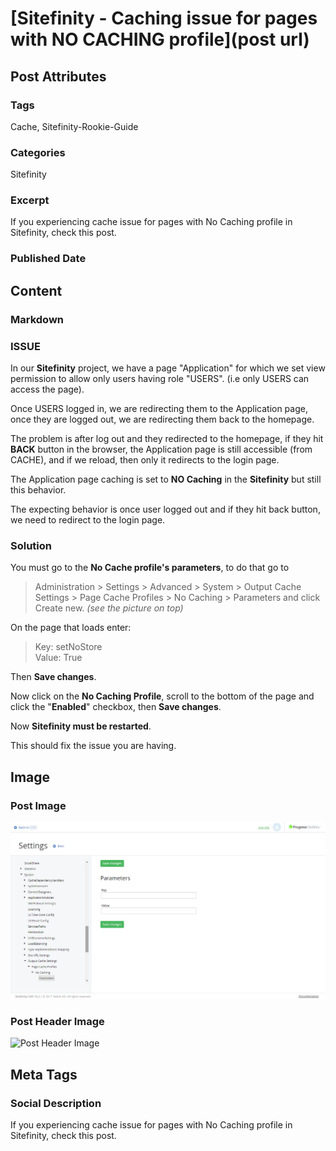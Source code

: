 # [Sitefinity - Caching issue for pages with NO CACHING profile](post url)
## Post Attributes
### Tags
Cache, Sitefinity-Rookie-Guide
### Categories
Sitefinity
### Excerpt
If you experiencing cache issue for pages with No Caching profile in Sitefinity, check this post.
### Published Date

## Content
### Markdown
### ISSUE

In our **Sitefinity** project, we have a page "Application" for which we set view permission to allow only users having role "USERS". (i.e only USERS can access the page).

Once USERS logged in, we are redirecting them to the Application page, once they are logged out, we are redirecting them back to the homepage. 

The problem is after log out and they redirected to the homepage, if they hit **BACK** button in the browser, the Application page is still accessible (from CACHE), and if we reload, then only it redirects to the login page.

The Application page caching is set to **NO Caching** in the **Sitefinity** but still this behavior.

The expecting behavior is once user logged out and if they hit back button, we need to redirect to the login page.

### Solution 

You must go to the **No Cache profile's parameters**, to do that go to 
> Administration > Settings > Advanced > System > Output Cache Settings > Page Cache Profiles > No Caching > Parameters and click Create new.
*(see the picture on top)*

On the page that loads enter:
> Key: setNoStore  
> Value: True

Then **Save changes**.

Now click on the **No Caching Profile**, scroll to the bottom of the page and click the "**Enabled**" checkbox, then **Save changes**.

Now **Sitefinity must be restarted**.

This should fix the issue you are having.
## Image
### Post Image
![Post Image](no-caching-settings.png) 
### Post Header Image
![Post Header Image]()

## Meta Tags
### Social Description
If you experiencing cache issue for pages with No Caching profile in Sitefinity, check this post.
